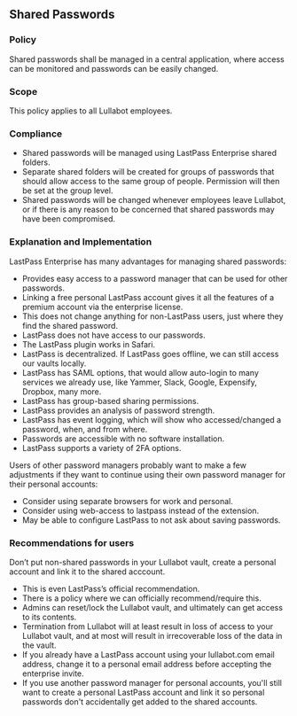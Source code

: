## Shared Passwords

### Policy
Shared passwords shall be managed in a central application, where access can be monitored and passwords can be easily changed.

### Scope
This policy applies to all Lullabot employees.

### Compliance
- Shared passwords will be managed using LastPass Enterprise shared folders.
- Separate shared folders will be created for groups of passwords that should allow access to the same group of people. Permission will then be set at the group level.
- Shared passwords will be changed whenever employees leave Lullabot, or if there is any reason to be concerned that shared passwords may have been compromised.

### Explanation and Implementation

LastPass Enterprise has many advantages for managing shared passwords:

- Provides easy access to a password manager that can be used for other passwords.
- Linking a free personal LastPass account gives it all the features of a premium account via the enterprise license.
- This does not change anything for non-LastPass users, just where they find the shared password.
- LastPass does not have access to our passwords.
- The LastPass plugin works in Safari.
- LastPass is decentralized. If LastPass goes offline, we can still access our vaults locally.
- LastPass has SAML options, that would allow auto-login to many services we already use, like Yammer, Slack, Google, Expensify, Dropbox, many more.
- LastPass has group-based sharing permissions.
- LastPass provides an analysis of password strength.
- LastPass has event logging, which will show who accessed/changed a password, when, and from where.
- Passwords are accessible with no software installation.
- LastPass supports a variety of 2FA options.

Users of other password managers probably want to make a few adjustments if they want to continue using their own password manager for their personal accounts:

- Consider using separate browsers for work and personal.
- Consider using web-access to lastpass instead of the extension.
- May be able to configure LastPass to not ask about saving passwords.

### Recommendations for users

Don’t put non-shared passwords in your Lullabot vault, create a personal account and link it to the shared acccount.

- This is even LastPass’s official recommendation.
- There is a policy where we can officially recommend/require this.
- Admins can reset/lock the Lullabot vault, and ultimately can get access to its contents.
- Termination from Lullabot will at least result in loss of access to your Lullabot vault, and at most will result in irrecoverable loss of the data in the vault.
- If you already have a LastPass account using your lullabot.com email address, change it to a personal email address before accepting the enterprise invite.
- If you use another password manager for personal accounts, you'll still want to create a personal LastPass account and link it so personal passwords don't accidentally get added to the shared accounts.